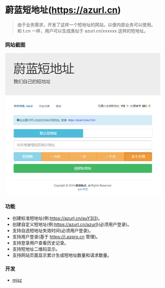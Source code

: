 # 蔚蓝短地址(https://azurl.cn)

> 由于业务需求，开发了这样一个短地址的网站，以便内部业务可以使用。
> 和 t.cn 一样，用户可以生成类似于 azurl.cn/xxxxxx 这样的短地址。

### 网站截图

![蔚蓝短地址](../images/azurl/default.png)

### 功能

- 创建标准短地址(例:https://azurl.cn/auY3I3)。
- 创建自定义短地址(例:https://azurl.cn/azurl)(必须用户登录)。
- 支持自选短地址失效时间(必须用户登录)。
- 支持用户登录(基于 https://i.azpro.cn 管理)。
- 支持登录用户查看历史记录。
- 支持短地址二维码显示。
- 支持网站页面显示累计生成短地址数量和请求数量。

### 开发

- [mjsz](https://blog.azpro.cn/)
